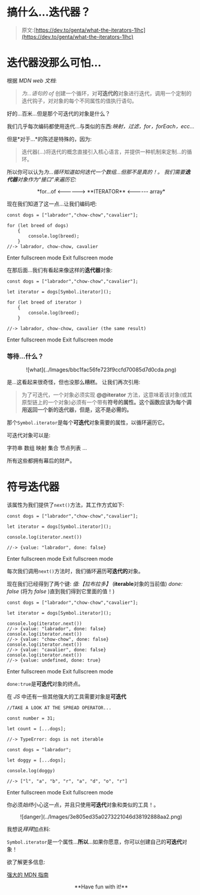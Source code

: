# 搞什么...迭代器？

> 原文:[https://dev.to/genta/what-the-iterators-1lhc](https://dev.to/genta/what-the-iterators-1lhc)

# 迭代器没那么可怕...

根据 *MDN web 文档*:

> *为...语句的 of* 创建一个循环，对**可迭代的**对象进行迭代，调用一个定制的迭代钩子，对对象的每个不同属性的值执行语句。

好的...百米...但是那个可迭代的对象是什么？

我们几乎每次编码都使用迭代...与类似的东西:*映射，过滤，for，forEach，ecc...*

但是*对于...*的陈述是特殊的，因为:

> 迭代器(...)将迭代的概念直接引入核心语言，并提供一种机制来定制...的循环。

所以你可以认为*为...循环知道如何迭代一个数组...但那不是真的！。
我们需要**迭代器**对象作为“接口”来遍历它:*

<center>*for...of <------> **ITERATOR** <------ array*</center>

现在我们知道了这一点...让我们编码吧:

```
const dogs = ["labrador","chow-chow","cavalier"];

for (let breed of dogs)
    {
        console.log(breed);
    }
//-> labrador, chow-chow, cavalier 
```

Enter fullscreen mode Exit fullscreen mode

在那后面...我们有看起来像这样的**迭代器**对象:

```
const dogs = ["labrador","chow-chow","cavalier"];

let iterator = dogs[Symbol.iterator]();

for (let breed of iterator )
    {
        console.log(breed);
    }

//-> labrador, chow-chow, cavalier (the same result) 
```

Enter fullscreen mode Exit fullscreen mode

### 等待...什么？

<center>![what](../Images/bbc1fac56fe723f9ccfd70085d7d0cda.png)</center>

是...这看起来很奇怪，但也没那么糟糕。
让我们再次引用:

> 为了可迭代，一个对象必须实现 **@@iterator** 方法，这意味着该对象(或其原型链上的一个对象)必须有一个带有**符号的属性。这个函数应该为每个调用返回一个新的迭代器，但是，这不是必需的。**

那个`Symbol.iterator`是每个**可迭代**对象需要的属性，以循环遍历它。

可迭代对象可以是:

字符串
数组
映射
集合
节点列表
...

所有这些都拥有幕后的财产。

# 符号迭代器

该属性为我们提供了`next()`方法，其工作方式如下:

```
const dogs = ["labrador","chow-chow","cavalier"];

let iterator = dogs[Symbol.iterator]();

console.log(iterator.next())

//-> {value: "labrador", done: false} 
```

Enter fullscreen mode Exit fullscreen mode

每次我们调用`next()`方法时，我们循环遍历**可迭代的**对象。

现在我们已经得到了两个键:
*值:【拉布拉多】*
(**iterable**对象的当前值)
*done: false*
(将为 *false* )直到我们得到它里面的值！)

```
const dogs = ["labrador","chow-chow","cavalier"];

let iterator = dogs[Symbol.iterator]();

console.log(iterator.next())
//-> {value: "labrador", done: false}
console.log(iterator.next())
//-> {value: "chow-chow", done: false}
console.log(iterator.next())
//-> {value: "cavalier", done: false}
console.log(iterator.next())
//-> {value: undefined, done: true} 
```

Enter fullscreen mode Exit fullscreen mode

`done:true`是**可迭代**对象的终点。

在 *JS* 中还有一些其他强大的工具需要对象是**可迭代**

```
//TAKE A LOOK AT THE SPREAD OPERATOR...

const number = 31;

let count = [...dogs];

//-> TypeError: dogs is not iterable

const dogs = "labrador";

let doggy = [...dogs];

console.log(doggy)

//-> ["l", "a", "b", "r", "a", "d", "o", "r"] 
```

Enter fullscreen mode Exit fullscreen mode

你必须*始终*小心这一点，并且只使用**可迭代**对象和类似的工具！。

<center>![danger](../Images/3e805ed35a0273221046d38192888aa2.png)</center>

我想说*拜拜*加点料:

`Symbol.iterator`是一个属性...**所以**...如果你愿意，你可以创建自己的**可迭代**对象！

欲了解更多信息:

[强大的 MDN 指南](https://developer.mozilla.org/en-US/docs/Web/JavaScript/Guide/Iterators_and_Generators)

<center>**Have fun with it!**</center>